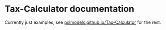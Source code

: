 Tax-Calculator documentation
============================

Currently just examples, see [pslmodels.github.io/Tax-Calculator](https://pslmodels.github.io/Tax-Calculator) for the rest.
